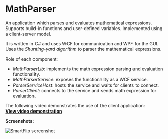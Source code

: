MathParser
==========

An application which parses and evaluates mathematical expressions.  
Supports build-in functions and user-defined variables. Implemented using a client-server model.  

It is written in C# and uses WCF for communication and WPF for the GUI.  
Uses the *Shunting-yard algorithm* to parser the mathematical expressions.

Role of each component:  
- *MathParserLib*: implements the math expression parsing and evaluation functionality.  
- *MathParserService*: exposes the functionality as a WCF service.  
- *ParserServiceHost*: hosts the service and waits for clients to connect.  
- *ParserClient*: connects to the service and sends math expression for evaluation.  

The following video demonstrates the use of the client application:  
**[View video demonstration](http://youtu.be/7wdAIWGz_kA)**  

**Screenshots:**

![SmartFlip screenshot](http://www.gratianlup.com/documents/math_parser_1.PNG)  
